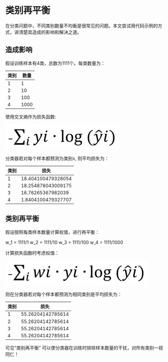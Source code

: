 # 类别再平衡

在分类问题中，不同类别数量不均衡是很常见的问题。本文尝试用代码示例的方式，讲清楚其造成的影响和解决之道。

## 造成影响
假设训练样本有4类，总数为1111个。每类数量为：

类别 | 数量 |
|---|---|
|1|1|
|2|10|
|3|100|
|4|1000|

使用交叉熵作为损失函数:

![image](https://github.com/foamliu/Class-Rebalancing/raw/master/images/no_rebal.png)

分类器若对每个样本都预测为类别x, 则平均损失为：

类别 | 损失 |
|---|---|
|1|18.404100479328054|
|2|18.254878043009175|
|3|16.76265367982039|
|4|1.8404100479327707|

## 类别再平衡

假设按照每类样本数量计算权值，进行再平衡：

w_1 = 1111/1
w_2 = 1111/10
w_3 = 1111/100
w_4 = 1111/1000

计算损失函数时考虑权值：

![image](https://github.com/foamliu/Class-Rebalancing/raw/master/images/class_rebal.png)

则在分类器若对每个样本都预测为相同类别是平均损失为：

类别 | 损失 |
|---|---|
|1|55.26204142785614|
|2|55.26204142785614|
|3|55.26204142785614|
|4|55.26204142785614|

可见“类别再平衡” 可以使分类器在训练时排除样本数量的干扰，对所有类别一视同仁！